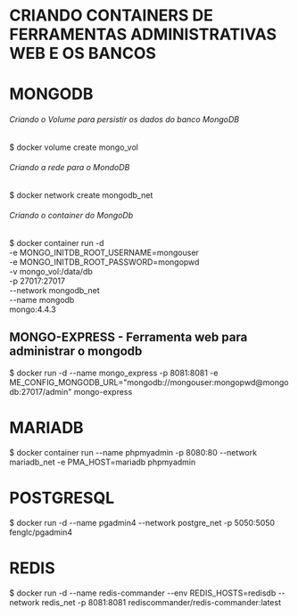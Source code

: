 # CRIANDO CONTAINERS DE FERRAMENTAS ADMINISTRATIVAS WEB E OS BANCOS

#
# MONGODB
###### Criando o Volume para persistir os dados do banco MongoDB
$ docker volume create mongo_vol

###### Criando a rede para o MondoDB
$ docker network create mongodb_net

###### Criando o container do MongoDb
$ docker container run -d \
-e MONGO_INITDB_ROOT_USERNAME=mongouser \
-e MONGO_INITDB_ROOT_PASSWORD=mongopwd \
-v mongo_vol:/data/db \
-p 27017:27017 \
--network mongodb_net \
--name mongodb \
mongo:4.4.3

## MONGO-EXPRESS - Ferramenta web para administrar o mongodb
$ docker run -d --name mongo_express -p 8081:8081 -e ME_CONFIG_MONGODB_URL="mongodb://mongouser:mongopwd@mongodb:27017/admin"  mongo-express

#
# MARIADB
$ docker container run --name phpmyadmin -p 8080:80 --network mariadb_net -e PMA_HOST=mariadb phpmyadmin

#
# POSTGRESQL
$ docker run -d --name pgadmin4 --network postgre_net -p 5050:5050 fenglc/pgadmin4

#
# REDIS
$ docker run -d --name redis-commander --env REDIS_HOSTS=redisdb --network redis_net -p 8081:8081 rediscommander/redis-commander:latest
